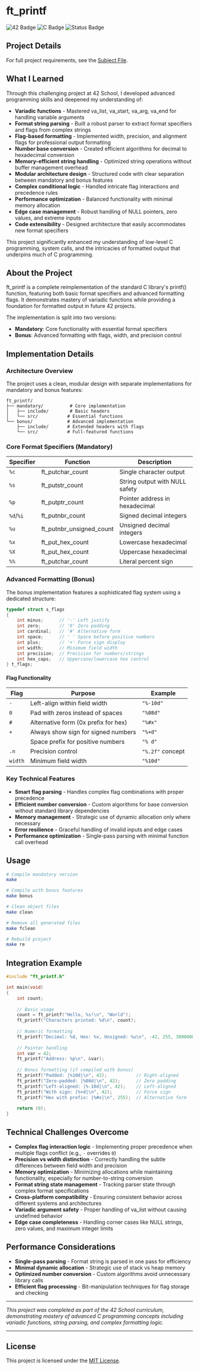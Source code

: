 # ft_printf

![42 Badge](https://img.shields.io/badge/42-ft__printf-brightgreen)
![C Badge](https://img.shields.io/badge/Language-C-blue)
![Status Badge](https://img.shields.io/badge/Status-Completed-success)

## Project Details

For full project requirements, see the [Subject File](./subject.md).

## What I Learned

Through this challenging project at 42 School, I developed advanced programming skills and deepened my understanding of:

- **Variadic functions** - Mastered va_list, va_start, va_arg, va_end for handling variable arguments
- **Format string parsing** - Built a robust parser to extract format specifiers and flags from complex strings
- **Flag-based formatting** - Implemented width, precision, and alignment flags for professional output formatting
- **Number base conversion** - Created efficient algorithms for decimal to hexadecimal conversion
- **Memory-efficient string handling** - Optimized string operations without buffer management overhead
- **Modular architecture design** - Structured code with clear separation between mandatory and bonus features
- **Complex conditional logic** - Handled intricate flag interactions and precedence rules
- **Performance optimization** - Balanced functionality with minimal memory allocation
- **Edge case management** - Robust handling of NULL pointers, zero values, and extreme inputs
- **Code extensibility** - Designed architecture that easily accommodates new format specifiers

This project significantly enhanced my understanding of low-level C programming, system calls, and the intricacies of formatted output that underpins much of C programming.

## About the Project

ft_printf is a complete reimplementation of the standard C library's printf() function, featuring both basic format specifiers and advanced formatting flags. It demonstrates mastery of variadic functions while providing a foundation for formatted output in future 42 projects.

The implementation is split into two versions:
- **Mandatory**: Core functionality with essential format specifiers
- **Bonus**: Advanced formatting with flags, width, and precision control

## Implementation Details

### Architecture Overview

The project uses a clean, modular design with separate implementations for mandatory and bonus features:

```
ft_printf/
├── mandatory/          # Core implementation
│   ├── include/        # Basic headers
│   └── src/           # Essential functions
└── bonus/             # Advanced implementation  
    ├── include/       # Extended headers with flags
    └── src/           # Full-featured functions
```

### Core Format Specifiers (Mandatory)

| Specifier | Function | Description |
|-----------|----------|-------------|
| `%c` | ft_putchar_count | Single character output |
| `%s` | ft_putstr_count | String output with NULL safety |
| `%p` | ft_putptr_count | Pointer address in hexadecimal |
| `%d`/`%i` | ft_putnbr_count | Signed decimal integers |
| `%u` | ft_putnbr_unsigned_count | Unsigned decimal integers |
| `%x` | ft_put_hex_count | Lowercase hexadecimal |
| `%X` | ft_put_hex_count | Uppercase hexadecimal |
| `%%` | ft_putchar_count | Literal percent sign |

### Advanced Formatting (Bonus)

The bonus implementation features a sophisticated flag system using a dedicated structure:

```c
typedef struct s_flags
{
    int minus;      // '-' Left justify
    int zero;       // '0' Zero padding  
    int cardinal;   // '#' Alternative form
    int space;      // ' ' Space before positive numbers
    int plus;       // '+' Force sign display
    int width;      // Minimum field width
    int precision;  // Precision for numbers/strings
    int hex_caps;   // Uppercase/lowercase hex control
} t_flags;
```

#### Flag Functionality

| Flag | Purpose | Example |
|------|---------|---------|
| `-` | Left-align within field width | `"%-10d"` |
| `0` | Pad with zeros instead of spaces | `"%08d"` |
| `#` | Alternative form (0x prefix for hex) | `"%#x"` |
| `+` | Always show sign for signed numbers | `"%+d"` |
| ` ` | Space prefix for positive numbers | `"% d"` |
| `.n` | Precision control | `"%.2f"` concept |
| `width` | Minimum field width | `"%10d"` |

### Key Technical Features

- **Smart flag parsing** - Handles complex flag combinations with proper precedence
- **Efficient number conversion** - Custom algorithms for base conversion without standard library dependencies
- **Memory management** - Strategic use of dynamic allocation only where necessary
- **Error resilience** - Graceful handling of invalid inputs and edge cases
- **Performance optimization** - Single-pass parsing with minimal function call overhead

## Usage

```bash
# Compile mandatory version
make

# Compile with bonus features
make bonus

# Clean object files
make clean

# Remove all generated files
make fclean

# Rebuild project
make re
```

## Integration Example

```c
#include "ft_printf.h"

int main(void)
{
    int count;
    
    // Basic usage
    count = ft_printf("Hello, %s!\n", "World");
    ft_printf("Characters printed: %d\n", count);
    
    // Numeric formatting
    ft_printf("Decimal: %d, Hex: %x, Unsigned: %u\n", -42, 255, 3000000000U);
    
    // Pointer handling
    int var = 42;
    ft_printf("Address: %p\n", &var);
    
    // Bonus formatting (if compiled with bonus)
    ft_printf("Padded: |%10d|\n", 42);           // Right-aligned
    ft_printf("Zero-padded: |%08d|\n", 42);      // Zero padding
    ft_printf("Left-aligned: |%-10d|\n", 42);    // Left-aligned
    ft_printf("With sign: |%+d|\n", 42);         // Force sign
    ft_printf("Hex with prefix: |%#x|\n", 255);  // Alternative form
    
    return (0);
}
```

## Technical Challenges Overcome

- **Complex flag interaction logic** - Implementing proper precedence when multiple flags conflict (e.g., `-` overrides `0`)
- **Precision vs width distinction** - Correctly handling the subtle differences between field width and precision
- **Memory optimization** - Minimizing allocations while maintaining functionality, especially for number-to-string conversion
- **Format string state management** - Tracking parser state through complex format specifications
- **Cross-platform compatibility** - Ensuring consistent behavior across different systems and architectures
- **Variadic argument safety** - Proper handling of va_list without causing undefined behavior
- **Edge case completeness** - Handling corner cases like NULL strings, zero values, and maximum integer limits

## Performance Considerations

- **Single-pass parsing** - Format string is parsed in one pass for efficiency
- **Minimal dynamic allocation** - Strategic use of stack vs heap memory
- **Optimized number conversion** - Custom algorithms avoid unnecessary library calls
- **Efficient flag processing** - Bit-manipulation techniques for flag storage and checking

---

*This project was completed as part of the 42 School curriculum, demonstrating mastery of advanced C programming concepts including variadic functions, string parsing, and complex formatting logic.*

---

## License

This project is licensed under the [MIT License](./LICENSE).
